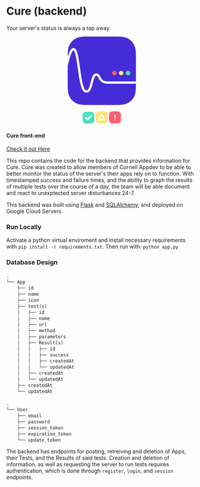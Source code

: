 # Cure (backend)
Your server's status is always a tap away.
<p align="center">
<img src=https://raw.githubusercontent.com/young-k/cure/master/Cure/Cure/Assets.xcassets/AppIcon.appiconset/aa180h.png>
</p>

<p align="center">
<img src=https://raw.githubusercontent.com/young-k/cure/master/Cure/Cure/Assets.xcassets/checkPassed.imageset/checkPassed.png> <img src=https://raw.githubusercontent.com/young-k/cure/master/Cure/Cure/Assets.xcassets/checkCaution.imageset/checkCaution.png> <img src=https://raw.githubusercontent.com/young-k/cure/master/Cure/Cure/Assets.xcassets/checkFailed.imageset/checkFailed.png>

</p>

#### Cure front-end
[Check it out Here](https://github.com/young-k/cure "Cure Frontend")

This repo contains the code for the backend that provides information for Cure. Cure was created to allow members of Cornell Appdev to be able to better monitor the status of the server's their apps rely on to function. With timestamped success and failure times, and the ability to graph the results of multiple tests over the course of a day, the team will be able document and react to unexptected server disturbances 24-7. 
 
This backend was built using [Flask](https://flask-sqlalchemy.palletsprojects.com/en/2.x/ ) and [SQLAlchemy](https://www.sqlalchemy.org), and deployed on Google Cloud Servers.

### Run Locally
Activate a python virtual enviroment and install necessary requirements with `pip install -r requirements.txt`. Then run with:
```python app.py```

### Database Design
```
.
└── App
    ├── id
    ├── name
    ├── icon
    ├── test(s)
    │   ├── id
    │   ├── name
    │   ├── url
    │   ├── method
    │   ├── parameters
    │   ├── Result(s)
    │   │   ├── id
    │   │   ├── success
    │   │   ├── createdAt
    │   │   └── updatedAt
    │   ├── createdAt
    │   └── updatedAt
    ├── createdAt
    └── updatedAt

.
└── User
    ├── email
    ├── password
    ├── session_token
    ├── expiration_token
    └── update_token
```
The backend has endpoints for posting, retreiving and deletion of Apps, their Tests, and the Results of said tests. Creation and deletion of information, as well as requesting the server to run tests requires authentication, which is done through `register`, `login`, and `session` endpoints. 
